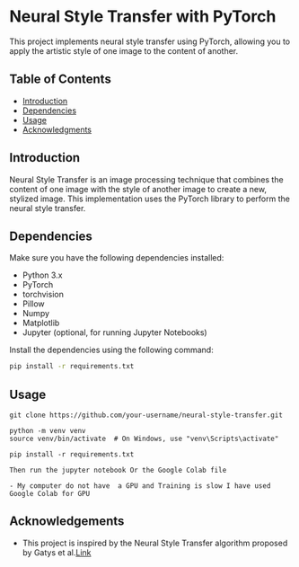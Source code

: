 # Neural Style Transfer with PyTorch

This project implements neural style transfer using PyTorch, allowing you to apply the artistic style of one image to the content of another.

## Table of Contents

- [Introduction](#introduction)
- [Dependencies](#dependencies)
- [Usage](#usage)
- [Acknowledgments](#acknowledgments)

## Introduction

Neural Style Transfer is an image processing technique that combines the content of one image with the style of another image to create a new, stylized image. This implementation uses the PyTorch library to perform the neural style transfer.

## Dependencies

Make sure you have the following dependencies installed:

- Python 3.x
- PyTorch
- torchvision
- Pillow
- Numpy
- Matplotlib
- Jupyter (optional, for running Jupyter Notebooks)

Install the dependencies using the following command:

```bash
pip install -r requirements.txt

```
## Usage
```
git clone https://github.com/your-username/neural-style-transfer.git

python -m venv venv
source venv/bin/activate  # On Windows, use "venv\Scripts\activate"

pip install -r requirements.txt

Then run the jupyter notebook Or the Google Colab file

- My computer do not have  a GPU and Training is slow I have used Google Colab for GPU

```
## Acknowledgements

- This project is inspired by the Neural Style Transfer algorithm proposed by Gatys et al.[Link](https://openaccess.thecvf.com/content_cvpr_2016/html/Gatys_Image_Style_Transfer_CVPR_2016_paper.html)